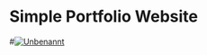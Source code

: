 # Simple Portfolio Website

#<a href="https://ibb.co/7G1jDmH"><img src="https://i.ibb.co/XzCjPR9/Unbenannt.png" alt="Unbenannt" border="0"></a>
